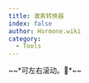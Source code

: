 ```yaml
---
title: 激素转换器
index: false
author: Hormone.wiki
category:
  - Tools
---
```


<HormoneConverter />
~~*可左右滚动。🌚*~~

